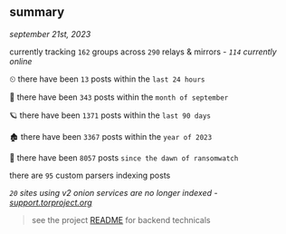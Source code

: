 
## summary
_september 21st, 2023_

currently tracking `162` groups across `290` relays & mirrors - _`114` currently online_

⏲ there have been `13` posts within the `last 24 hours`

🦈 there have been `343` posts within the `month of september`

🪐 there have been `1371` posts within the `last 90 days`

🏚 there have been `3367` posts within the `year of 2023`

🦕 there have been `8057` posts `since the dawn of ransomwatch`

there are `95` custom parsers indexing posts

_`20` sites using v2 onion services are no longer indexed - [support.torproject.org](https://support.torproject.org/onionservices/v2-deprecation/)_

> see the project [README](https://github.com/joshhighet/ransomwatch#ransomwatch--) for backend technicals
